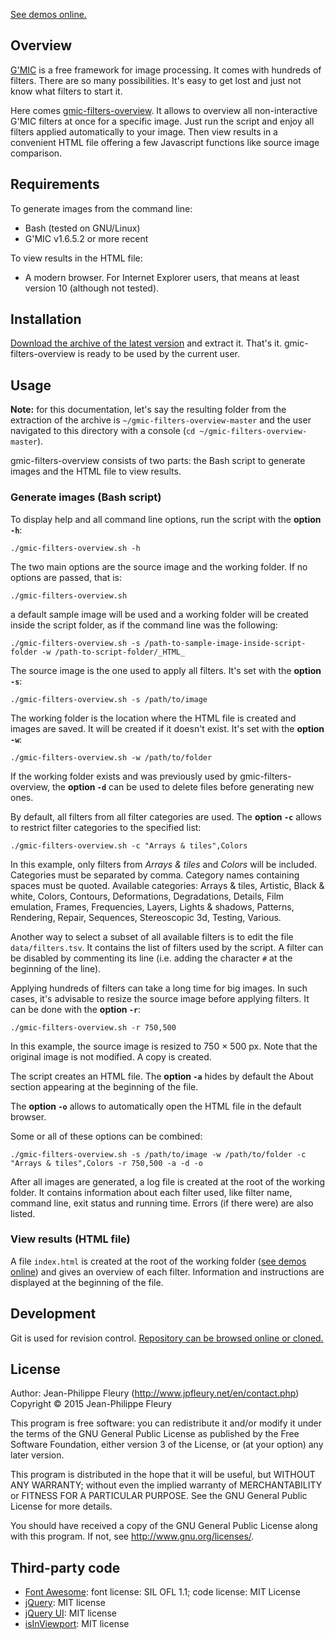 [See demos online.](http://jpfleury.github.io/gfo-demos/)

## Overview

[G'MIC](http://gmic.eu) is a free framework for image processing. It comes with hundreds of filters. There are so many possibilities. It's easy to get lost and just not know what filters to start it.

Here comes [gmic-filters-overview](https://github.com/jpfleury/gmic-filters-overview). It allows to overview all non-interactive G'MIC filters at once for a specific image. Just run the script and enjoy all filters applied automatically to your image. Then view results in a convenient HTML file offering a few Javascript functions like source image comparison.

## Requirements

To generate images from the command line:

- Bash (tested on GNU/Linux)
- G'MIC v1.6.5.2 or more recent

To view results in the HTML file:

- A modern browser. For Internet Explorer users, that means at least version 10 (although not tested).

## Installation

[Download the archive of the latest version](https://github.com/jpfleury/gmic-filters-overview/archive/master.zip) and extract it. That's it. gmic-filters-overview is ready to be used by the current user.

## Usage

**Note:** for this documentation, let's say the resulting folder from the extraction of the archive is `~/gmic-filters-overview-master` and the user navigated to this directory with a console (`cd ~/gmic-filters-overview-master`).

gmic-filters-overview consists of two parts: the Bash script to generate images and the HTML file to view results.

### Generate images (Bash script)

To display help and all command line options, run the script with the **option `-h`**:

	./gmic-filters-overview.sh -h

The two main options are the source image and the working folder. If no options are passed, that is:

	./gmic-filters-overview.sh

a default sample image will be used and a working folder will be created inside the script folder, as if the command line was the following:

	./gmic-filters-overview.sh -s /path-to-sample-image-inside-script-folder -w /path-to-script-folder/_HTML_

The source image is the one used to apply all filters. It's set with the **option `-s`**:

	./gmic-filters-overview.sh -s /path/to/image

The working folder is the location where the HTML file is created and images are saved. It will be created if it doesn't exist. It's set with the **option `-w`**:

	./gmic-filters-overview.sh -w /path/to/folder

If the working folder exists and was previously used by gmic-filters-overview, the **option `-d`** can be used to delete files before generating new ones.

By default, all filters from all filter categories are used. The **option `-c`** allows to restrict filter categories to the specified list:

	./gmic-filters-overview.sh -c "Arrays & tiles",Colors

In this example, only filters from *Arrays & tiles* and *Colors* will be included. Categories must be separated by comma. Category names containing spaces must be quoted. Available categories: Arrays & tiles, Artistic, Black & white, Colors, Contours, Deformations, Degradations, Details, Film emulation, Frames, Frequencies, Layers, Lights & shadows, Patterns, Rendering, Repair, Sequences, Stereoscopic 3d, Testing, Various.

Another way to select a subset of all available filters is to edit the file `data/filters.tsv`. It contains the list of filters used by the script. A filter can be disabled by commenting its line (i.e. adding the character `#` at the beginning of the line).

Applying hundreds of filters can take a long time for big images. In such cases, it's advisable to resize the source image before applying filters. It can be done with the **option `-r`**:

	./gmic-filters-overview.sh -r 750,500

In this example, the source image is resized to 750 × 500 px. Note that the original image is not modified. A copy is created.

The script creates an HTML file. The **option `-a`** hides by default the About section appearing at the beginning of the file.

The **option `-o`** allows to automatically open the HTML file in the default browser.

Some or all of these options can be combined:

	./gmic-filters-overview.sh -s /path/to/image -w /path/to/folder -c "Arrays & tiles",Colors -r 750,500 -a -d -o

After all images are generated, a log file is created at the root of the working folder. It contains information about each filter used, like filter name, command line, exit status and running time. Errors (if there were) are also listed.

### View results (HTML file)

A file `index.html` is created at the root of the working folder ([see demos online](http://jpfleury.github.io/gfo-demos/)) and gives an overview of each filter. Information and instructions are displayed at the beginning of the file.

## Development

Git is used for revision control. [Repository can be browsed online or cloned.](https://github.com/jpfleury/gmic-filters-overview)

## License

Author: Jean-Philippe Fleury (<http://www.jpfleury.net/en/contact.php>)  
Copyright © 2015 Jean-Philippe Fleury

This program is free software: you can redistribute it and/or modify
it under the terms of the GNU General Public License as published by
the Free Software Foundation, either version 3 of the License, or
(at your option) any later version.

This program is distributed in the hope that it will be useful,
but WITHOUT ANY WARRANTY; without even the implied warranty of
MERCHANTABILITY or FITNESS FOR A PARTICULAR PURPOSE.  See the
GNU General Public License for more details.

You should have received a copy of the GNU General Public License
along with this program.  If not, see <http://www.gnu.org/licenses/>.

## Third-party code

- [Font Awesome](http://fontawesome.io): font license: SIL OFL 1.1; code license: MIT License
- [jQuery](https://jquery.com): MIT license
- [jQuery UI](https://jqueryui.com): MIT license
- [isInViewport](https://github.com/zeusdeux/isInViewport): MIT license
